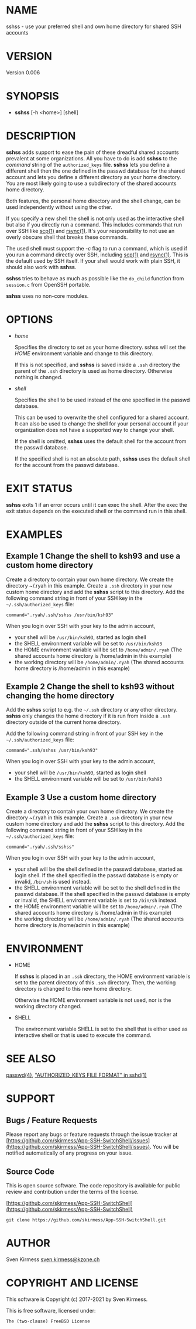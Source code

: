 # NAME

sshss - use your preferred shell and own home directory for shared SSH accounts

# VERSION

Version 0.006

# SYNOPSIS

- **sshss** \[-h &lt;home>\] \[shell\]

# DESCRIPTION

**sshss** adds support to ease the pain of these dreadful shared accounts
prevalent at some organizations. All you have to do is add **sshss** to
the _command_ string of the `authorized_keys` file. **sshss** lets you
define a different shell then the one defined in the passwd database for the
shared account and lets you define a different directory as your home
directory. You are most likely going to use a subdirectory of the shared
accounts home directory.

Both features, the personal home directory and the shell change, can be used
independently without using the other.

If you specify a new shell the shell is not only used as the interactive
shell but also if you directly run a command. This includes commands that
run over SSH like [scp(1)](http://man.he.net/man1/scp) and [rsync(1)](http://man.he.net/man1/rsync). It's your
responsibility to not use an overly obscure shell that breaks these commands.

The used shell must support the _-c_ flag to run a command, which is used if
you run a command directly over SSH, including [scp(1)](http://man.he.net/man1/scp) and [rsync(1)](http://man.he.net/man1/rsync).
This is the default used by SSH itself. If your shell would work with plain
SSH, it should also work with **sshss**.

**sshss** tries to behave as much as possible like the `do_child` function
from `session.c` from OpenSSH portable.

**sshss** uses no non-core modules.

# OPTIONS

- _home_

    Specifies the directory to set as your home directory. sshss will set the
    _HOME_ environment variable and change to this directory.

    If this is not specified, and **sshss** is saved inside a `.ssh` directory
    the parent of the `.ssh` directory is used as home directory. Otherwise
    nothing is changed.

- _shell_

    Specifies the shell to be used instead of the one specified in the
    passwd database.

    This can be used to overwrite the shell configured for a shared account. It
    can also be used to change the shell for your personal account if your
    organization does not have a supported way to change your shell.

    If the shell is omitted, **sshss** uses the default shell for the account
    from the passwd database.

    If the specified shell is not an absolute path, **sshss** uses the default
    shell for the account from the passwd database.

# EXIT STATUS

**sshss** exits 1 if an error occurs until it can exec the shell. After
the exec the exit status depends on the executed shell or the command run in
this shell.

# EXAMPLES

## **Example 1** Change the shell to ksh93 and use a custom home directory

Create a directory to contain your own home directory. We create the
directory ~/.ryah in this example. Create a `.ssh` directory in your new custom
home directory and add the **sshss** script to this directory. Add the
following command string in front of your SSH key in the
`~/.ssh/authorized_keys` file:

    command=".ryah/.ssh/sshss /usr/bin/ksh93"

When you login over SSH with your key to the admin account,

- your shell will be `/usr/bin/ksh93`, started as login shell
- the SHELL environment variable will be set to `/usr/bin/ksh93`
- the HOME environment variable will be set to `/home/admin/.ryah`
(The shared accounts home directory is /home/admin in this example)
- the working directory will be `/home/admin/.ryah`
(The shared accounts home directory is /home/admin in this example)

## **Example 2** Change the shell to ksh93 without changing the home directory

Add the **sshss** script to e.g. the `~/.ssh` directory or any other
directory. **sshss** only changes the home directory if it is run from
inside a `.ssh` directory outside of the current home directory.

Add the following command string in front of your SSH key in the
`~/.ssh/authorized_keys` file:

    command=".ssh/sshss /usr/bin/ksh93"

When you login over SSH with your key to the admin account,

- your shell will be `/usr/bin/ksh93`, started as login shell
- the SHELL environment variable will be set to `/usr/bin/ksh93`

## **Example 3** Use a custom home directory

Create a directory to contain your own home directory. We create the
directory ~/.ryah in this example. Create a `.ssh` directory in your new custom
home directory and add the **sshss** script to this directory. Add the
following command string in front of your SSH key in the
`~/.ssh/authorized_keys` file:

    command=".ryah/.ssh/sshss"

When you login over SSH with your key to the admin account,

- your shell will be the shell defined in the passwd database, started as
login shell. If the shell specified in the passwd database is empty or
invalid, `/bin/sh` is used instead.
- the SHELL environment variable will be set to the shell defined in the
passwd database. If the shell specified in the passwd database is empty or
invalid, the SHELL environment variable is set to `/bin/sh` instead.
- the HOME environment variable will be set to `/home/admin/.ryah`
(The shared accounts home directory is /home/admin in this example)
- the working directory will be `/home/admin/.ryah`
(The shared accounts home directory is /home/admin in this example)

# ENVIRONMENT

- HOME

    If **sshss** is placed in an `.ssh` directory, the HOME environment
    variable is set to the parent directory of this `.ssh` directory. Then, the
    working directory is changed to this new home directory.

    Otherwise the HOME environment variable is not used, nor is the working
    directory changed.

- SHELL

    The environment variable SHELL is set to the shell that is either used as
    interactive shell or that is used to execute the command.

# SEE ALSO

[passwd(4)](http://man.he.net/man4/passwd), ["AUTHORIZED\_KEYS FILE FORMAT" in sshd(1)](http://man.he.net/man1/sshd)

# SUPPORT

## Bugs / Feature Requests

Please report any bugs or feature requests through the issue tracker
at [https://github.com/skirmess/App-SSH-SwitchShell/issues](https://github.com/skirmess/App-SSH-SwitchShell/issues).
You will be notified automatically of any progress on your issue.

## Source Code

This is open source software. The code repository is available for
public review and contribution under the terms of the license.

[https://github.com/skirmess/App-SSH-SwitchShell](https://github.com/skirmess/App-SSH-SwitchShell)

    git clone https://github.com/skirmess/App-SSH-SwitchShell.git

# AUTHOR

Sven Kirmess <sven.kirmess@kzone.ch>

# COPYRIGHT AND LICENSE

This software is Copyright (c) 2017-2021 by Sven Kirmess.

This is free software, licensed under:

    The (two-clause) FreeBSD License
